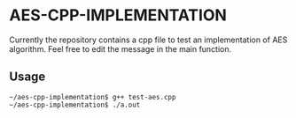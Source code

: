 # AES-CPP-IMPLEMENTATION

Currently the repository contains a cpp file to test an implementation of AES algorithm.
Feel free to edit the message in the main function.

## Usage
```
~/aes-cpp-implementation$ g++ test-aes.cpp
~/aes-cpp-implementation$ ./a.out
```